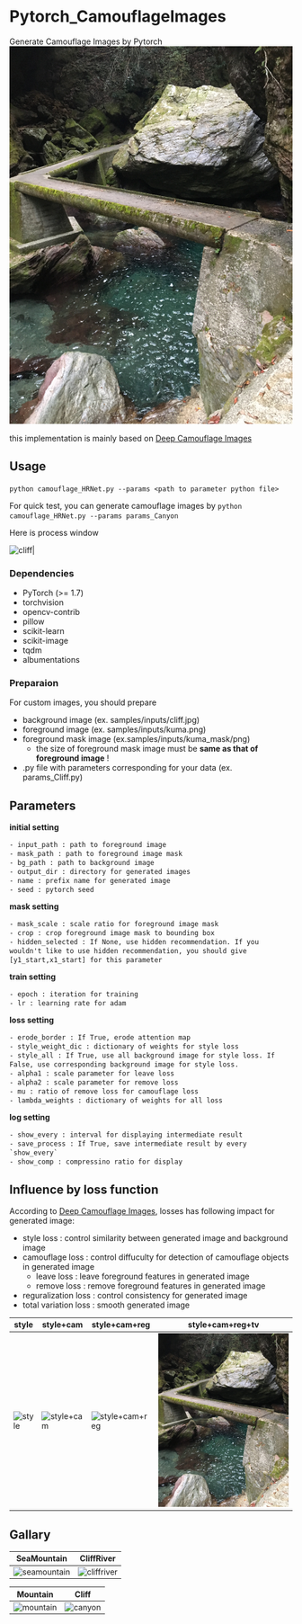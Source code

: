 # Pytorch_CamouflageImages
Generate Camouflage Images by Pytorch
![Sample](samples/camouflages/camouflage_canyon.png)

this implementation is mainly based on [Deep Camouflage Images](http://zhangqing-home.net/files/papers/2020/aaai2020.pdf) 

## Usage
```python camouflage_HRNet.py --params <path to parameter python file>```

For quick test, you can generate camouflage images by ```python camouflage_HRNet.py --params params_Canyon```

Here is process window

![cliff](samples/camouflages/window.png)|

### Dependencies
- PyTorch (>= 1.7)
- torchvision
- opencv-contrib
- pillow
- scikit-learn
- scikit-image
- tqdm
- albumentations

### Preparaion
For custom images, you should prepare 
- background image (ex. samples/inputs/cliff.jpg)
- foreground image (ex. samples/inputs/kuma.png)
- foreground mask image (ex.samples/inputs/kuma_mask/png)
    - the size of foreground mask image must be **same as that of foreground image** !
- .py file with parameters corresponding for your data (ex. params_Cliff.py)

## Parameters
**initial setting**
```
- input_path : path to foreground image
- mask_path : path to foreground image mask
- bg_path : path to background image
- output_dir : directory for generated images
- name : prefix name for generated image
- seed : pytorch seed
```

**mask setting**
```
- mask_scale : scale ratio for foreground image mask
- crop : crop foreground image mask to bounding box
- hidden_selected : If None, use hidden recommendation. If you wouldn't like to use hidden recommendation, you should give [y1_start,x1_start] for this parameter
```

**train setting**
```
- epoch : iteration for training
- lr : learning rate for adam
```

**loss setting**
```
- erode_border : If True, erode attention map
- style_weight_dic : dictionary of weights for style loss
- style_all : If True, use all background image for style loss. If False, use corresponding background image for style loss.
- alpha1 : scale parameter for leave loss
- alpha2 : scale parameter for remove loss
- mu : ratio of remove loss for camouflage loss
- lambda_weights : dictionary of weights for all loss
```

**log setting**
```
- show_every : interval for displaying intermediate result
- save_process : If True, save intermediate result by every `show_every`
- show_comp : compressino ratio for display
```

## Influence by loss function
According to [Deep Camouflage Images](http://zhangqing-home.net/files/papers/2020/aaai2020.pdf), losses has following impact for generated image:

- style loss : control similarity between generated image and background image
- camouflage loss : control diffuculty for detection of camouflage objects in generated image
    - leave loss : leave foreground features in generated image
    - remove loss : remove foreground features in generated image
- reguralization loss : control consistency for generated image
- total variation loss : smooth generated image

|style|style+cam|style+cam+reg|style+cam+reg+tv|
|---|---|---|---|
|![style](samples/camouflages/camouflage_style.png)|![style+cam](samples/camouflages/camouflage_style+cam.png)|![style+cam+reg](samples/camouflages/camouflage_style+cam+reg.png)|![style+cam+reg+tv](samples/camouflages/camouflage_canyon.png)|

## Gallary

|SeaMountain|CliffRiver|
|---|---|
|![seamountain](samples/camouflages/camouflage_seamountain.png)|![cliffriver](samples/camouflages/camouflage_cliffriver.png)|

|Mountain|Cliff|
|---|---|
|![mountain](samples/camouflages/camouflage_mountain.png)|![canyon](samples/camouflages/camouflage_cliff.png)|
